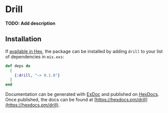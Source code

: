 # Drill

**TODO: Add description**

## Installation

If [available in Hex](https://hex.pm/docs/publish), the package can be installed
by adding `drill` to your list of dependencies in `mix.exs`:

```elixir
def deps do
  [
    {:drill, "~> 0.1.0"}
  ]
end
```

Documentation can be generated with [ExDoc](https://github.com/elixir-lang/ex_doc)
and published on [HexDocs](https://hexdocs.pm). Once published, the docs can
be found at [https://hexdocs.pm/drill](https://hexdocs.pm/drill).

